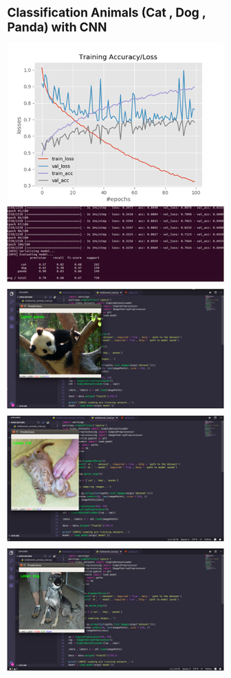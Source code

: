# Classification Animals (Cat , Dog , Panda) with CNN

<img src = "/output/plot.png"/>   <img src = "/output/out1.png"/>

![print1](output/preds1.png)

![print2](output/preds2.png)

![print3](output/preds3.png)
